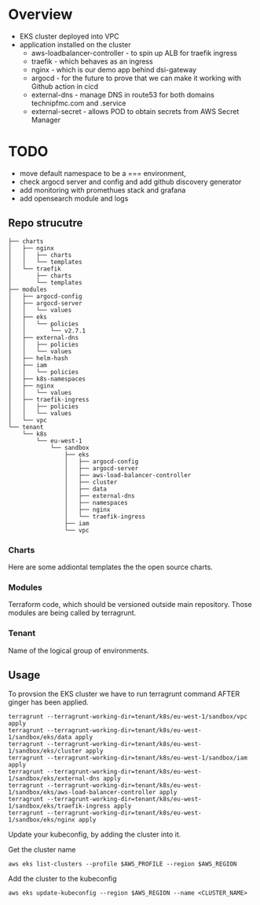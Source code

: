 # Overview

- EKS cluster deployed into VPC
- application installed on the cluster
  - aws-loadbalancer-controller - to spin up ALB for traefik ingress
  - traefik - which behaves as an ingress
  - nginx - which is our demo app behind dsi-gateway
  - argocd - for the future to prove that we can make it working with Github action in cicd
  - external-dns - manage DNS in route53 for both domains technipfmc.com and .service
  - external-secret - allows POD to obtain secrets from AWS Secret Manager

# TODO
 - move default namespace to be a === environment,
 - check argocd server and config and add github discovery generator
 - add monitoring with promethues stack and grafana
 - add opensearch module and logs


## Repo strucutre

```
├── charts
│   ├── nginx
│   │   ├── charts
│   │   └── templates
│   └── traefik
│       ├── charts
│       └── templates
├── modules
│   ├── argocd-config
│   ├── argocd-server
│   │   └── values
│   ├── eks
│   │   └── policies
│   │       └── v2.7.1
│   ├── external-dns
│   │   ├── policies
│   │   └── values
│   ├── helm-hash
│   ├── iam
│   │   └── policies
│   ├── k8s-namespaces
│   ├── nginx
│   │   └── values
│   ├── traefik-ingress
│   │   ├── policies
│   │   └── values
│   └── vpc
└── tenant
    └── k8s
        └── eu-west-1
            └── sandbox
                ├── eks
                │   ├── argocd-config
                │   ├── argocd-server
                │   ├── aws-load-balancer-controller
                │   ├── cluster
                │   ├── data
                │   ├── external-dns
                │   ├── namespaces
                │   ├── nginx
                │   └── traefik-ingress
                ├── iam
                └── vpc
```

### Charts 
Here are some addiontal templates the the open source charts. 

### Modules
Terraform code, which should be versioned outside main repository. Those modules are being called by terragrunt.

### Tenant
Name of the logical group of environments.

## Usage

To provsion the EKS cluster we have to run terragrunt command AFTER ginger has been applied.
```
terragrunt --terragrunt-working-dir=tenant/k8s/eu-west-1/sandbox/vpc apply
terragrunt --terragrunt-working-dir=tenant/k8s/eu-west-1/sandbox/eks/data apply
terragrunt --terragrunt-working-dir=tenant/k8s/eu-west-1/sandbox/eks/cluster apply
terragrunt --terragrunt-working-dir=tenant/k8s/eu-west-1/sandbox/iam apply
terragrunt --terragrunt-working-dir=tenant/k8s/eu-west-1/sandbox/eks/external-dns apply
terragrunt --terragrunt-working-dir=tenant/k8s/eu-west-1/sandbox/eks/aws-load-balancer-controller apply
terragrunt --terragrunt-working-dir=tenant/k8s/eu-west-1/sandbox/eks/traefik-ingress apply
terragrunt --terragrunt-working-dir=tenant/k8s/eu-west-1/sandbox/eks/nginx apply
```

Update your kubeconfig, by adding the cluster into it.

Get the cluster name
```
aws eks list-clusters --profile $AWS_PROFILE --region $AWS_REGION
```

Add the cluster to the kubeconfig
```
aws eks update-kubeconfig --region $AWS_REGION --name <CLUSTER_NAME>
```
